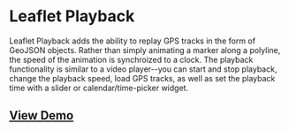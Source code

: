 # Leaflet Playback

Leaflet Playback adds the ability to replay GPS tracks in the form of GeoJSON objects. Rather than simply animating a marker along a polyline, the speed of the animation is synchroized to a clock. The playback functionality is similar to a video player--you can start and stop playback, change the playback speed, load GPS tracks, as well as set the playback time with a slider or calendar/time-picker widget.

## [View Demo](http://leafletplayback.theoutpost.io)


